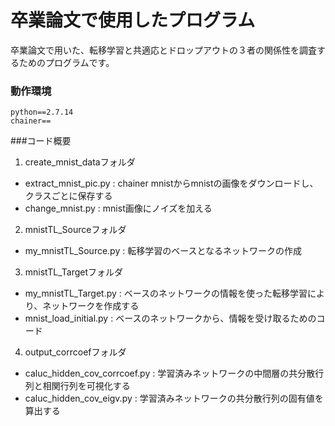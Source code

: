 # 卒業論文で使用したプログラム
卒業論文で用いた、転移学習と共適応とドロップアウトの３者の関係性を調査するためのプログラムです。

### 動作環境
```
python==2.7.14
chainer==
```

###コード概要
1. create_mnist_dataフォルダ
 * extract_mnist_pic.py : chainer mnistからmnistの画像をダウンロードし、クラスごとに保存する
 * change_mnist.py : mnist画像にノイズを加える
 
2. mnistTL_Sourceフォルダ
 * my_mnistTL_Source.py : 転移学習のベースとなるネットワークの作成

3. mnistTL_Targetフォルダ
 * my_mnistTL_Target.py : ベースのネットワークの情報を使った転移学習により、ネットワークを作成する
 * mnist_load_initial.py : ベースのネットワークから、情報を受け取るためのコード
 
4. output_corrcoefフォルダ
 * caluc_hidden_cov_corrcoef.py : 学習済みネットワークの中間層の共分散行列と相関行列を可視化する
 * caluc_hidden_cov_eigv.py : 学習済みネットワークの共分散行列の固有値を算出する
